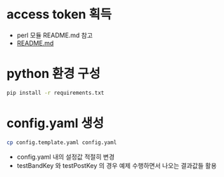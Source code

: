 # access token 획득
- perl 모듈 README.md 참고
- [README.md](..%2Fperl%2FREADME.md)

# python 환경 구성
```bash
pip install -r requirements.txt
```

# config.yaml 생성
```bash
cp config.template.yaml config.yaml
```
- config.yaml 내의 설정값 적절히 변경
- testBandKey 와 testPostKey 의 경우 예제 수행하면서 나오는 결과값들 활용

